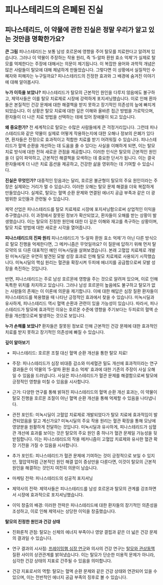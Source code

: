 
# 피나스테리드의 은폐된 진실
## 피나스테리드, 이 약물에 관한 진실은 정말 우리가 알고 있는 것만큼 명확한가요? 

**큰 그림**
피나스테리드는 보통 남성 호르몬에 영향을 주어 탈모를 치료한다고 알려져 있습니다. 그러나 이 약물이 주장하는 작용 원리, 즉 '5-알파 환원 효소 억제'가 실제로 탈모를 억제한다는 주장에 대해서는 의문이 제기됩니다. 이 복잡한 용어와 과학적 개념은 많은 사람들이 탈모에 대해 체념하게 만들었습니다. 그렇다면 이 상황에서 실질적인 수혜자와 피해자는 누구일까요? 피나스테리드의 진정한 효과와 그 배경에 숨겨진 이야기에 대해 알아봅시다.

**누가 이득을 보았나?**
피나스테리드가 탈모의 근본적인 원인을 다루지 않음에도 불구하고, 제약사들은 이를 탈모 치료제로 시장에 강력하게 포지셔닝했습니다. 이로 인해 환자들은 본질적인 건강 문제에 대한 해결책을 받지 못하고 장기적인 의존성의 늪에 빠지게 되었습니다. 이 상황은 탈모 치료에 대한 깊은 이해와 올바른 접근 방법을 가로막으며, 환자들이 더 나은 치료 방법을 선택하는 데에 있어 장애물이 되고 있습니다.

**왜 중요한가?**
전 세계적으로 탈모는 수많은 사람들에게 큰 걱정거리입니다. 그런데 피나스테리드와 같은 약물이 실제로 어떻게 작용하는지에 대한 오해나 정보의 은폐가 있다면, 환자들은 진정으로 효과적이고 적합한 치료를 받기 어려워질 수 있습니다. 피나스테리드가 혈액 순환을 개선하는 데 도움을 줄 수 있다는 사실을 이해하게 되면, 이는 탈모 치료 방식에 대한 전혀 새로운 관점을 제공합니다. 이러한 인식은 탈모의 근본적인 원인을 더 깊이 파악하고, 근본적인 해결책을 모색하는 데 중요한 단서가 됩니다. 이는 결국 환자들에게 더 나은 치료 옵션을 제공하고, 건강한 삶을 영위하는 데 기여할 수 있습니다.

**진실은 무엇인가?** 
대중적인 믿음과는 달리, 호르몬 불균형이 탈모의 주요 원인이라는 주장은 실제와는 거리가 멀 수 있습니다. 이러한 오해는 탈모 문제 해결을 더욱 복잡하게 만들었습니다. 실제로, 탈모는 혈액 순환 문제와 연결된 에너지 공급 부족과 같은 더 광범위한 요인들과 관련될 수 있습니다.

제약 산업은 피나스테리드를 탈모 치료제로 시장에 포지셔닝함으로써 상업적인 이익을 추구했습니다. 이 과정에서 잘못된 정보가 확산되었고, 환자들이 오해를 받는 상황이 발생했습니다. 이는 탈모의 진정한 원인에 대한 더 깊은 이해와 재고를 촉구하는 상황이며, 탈모 치료 방법에 대한 새로운 시각을 열어줍니다.

**피나스테리드의 진짜 원리**
피나스테리드가 '5-알파 환원 효소 억제'가 아닌 다른 방식으로 탈모 진행을 억제한다면, 그 메커니즘은 무엇일까요? 이 질문에 답하기 위해 먼저 탈모약의 또 다른 대표적인 예인 미녹시딜을 살펴보겠습니다. 본래 고혈압 치료제로 개발된 미녹시딜은 우연히 발견된 모발 성장 효과로 인해 탈모 치료제로 사용되기 시작했습니다. 미녹시딜의 핵심 원리는 혈관을 확장시켜 두피에 에너지를 공급함으로써 모발 성장을 촉진하는 것입니다.

반면, 피나스테리드는 주로 남성 호르몬에 영향을 주는 것으로 알려져 있으며, 이로 인해 독특한 위치를 차지하고 있습니다. 그러나 남성 호르몬이 높음에도 불구하고 탈모가 없는 사람들의 존재는 이 이론에 의문을 제기합니다. 이에 대한 해답은 심장 질환 환자들이 피나스테리드를 복용했을 때 나타난 긍정적인 효과에서 찾을 수 있습니다. 미녹시딜과 유사하게, 피나스테리드 역시 혈액 순환과 관련이 있을 가능성이 있습니다. 따라서, 피나스테리드가 탈모에 효과적인 이유는 호르몬 수준에 영향을 주기보다는 두피로의 혈액 순환을 개선함으로써 발생하는 것으로 보입니다.

**누가 손해를 보았나?**
환자들은 잘못된 정보로 인해 근본적인 건강 문제에 대한 효과적인 치료를 받지 못하고 장기적인 의존성에 빠질 수 있습니다.

**깊이 알아보기**

 - 피나스테리드: 호르몬 조절 대신 혈액 순환 개선을 통한 탈모 치료!

- 주장: 피나스테리드가 심장 비대증 감소와 미세혈관 밀도 개선에 효과적이라는 연구 결과들은 이 약물의 '5-알파 환원 효소 억제' 효과에 대한 기존의 주장이 사실 오해일 수 있음을 드러냅니다. 사실은 피나스테리드가 혈관 문제를 해결함으로써 탈모에 긍정적인 영향을 미칠 수 있음을 시사합니다.

- 근거: 다양한 연구를 통해 밝혀진 피나스테리드의 혈액 순환 개선 효과는, 이 약물이 탈모 진행을 호르몬 조절이 아닌 혈액 순환 개선을 통해 억제할 수 있음을 나타냅니다.

- 관전 포인트: 미녹시딜이 고혈압 치료제로 개발되었다가 탈모 치료에 효과적임이 발견되었음을 알고 계신가요? 미녹시딜의 주요 작용 원리는 혈관 확장을 통해 모낭에 영양분을 원활하게 전달하는 것입니다. 미녹시딜과 유사하게, 피나스테리드가 심혈관 개선에 효과를 보이는 것은 탈모의 주요 원인 중 하나가 혈관 문제일 가능성을 뒷받침합니다. 이는 피나스테리드의 작용 메커니즘이 고혈압 치료제와 유사한 혈관 확장 기전을 가질 수 있음을 시사합니다.

- 추가 포인트: 피나스테리드가 혈관 문제에 기여하는 것이 긍정적으로 보일 수 있지만, 혈압약처럼 근본적인 원인 해결 없이 증상만을 다룬다면, 이것이 탈모의 근본적 원인을 해결하는 것인지 여전히 의문이 남습니다.

- 마케팅 전략: 피나스테리드의 성공적 포지셔닝

- 제약사의 전략: 제약사들은 피나스테리드를 남성 호르몬과 탈모의 관계를 강조하면서 시장에 효과적으로 포지셔닝했습니다.

- 이익 창출의 배경: 이러한 전략은 피나스테리드에 대한 환자들의 장기적인 의존성을 조성하고, 이로 인해 제약사는 상당한 이익을 창출했습니다.

**탈모의 진정한 원인과 건강 상태**
- 진화론적 관점: 탈모는 신체의 에너지 부족이나 영양 결핍과 같은 더 넓은 건강 문제의 결과일 수 있습니다.

- 연구 결과의 시사점: [프레이밍햄 심장 연구](https://frontier-three.vercel.app/kr/m04/m0407/m040722)와 의사의 건강 연구는 [탈모와 관상동맥](https://frontier-three.vercel.app/kr/m04/m0407/m040721) 질환 사이의 상관관계를 밝혀냈습니다. 이는 탈모가 단순한 미용적 문제가 아니라, 심각한 건강 상태의 지표로 간주될 수 있음을 의미합니다.

- 건강 지표로서의 역할: 탈모는 혈액 순환 문제와 같은 건강 상태와 연관되어 있을 수 있으며, 이는 전반적인 에너지 공급 부족의 징후로 볼 수 있습니다.

<!--stackedit_data:
eyJoaXN0b3J5IjpbLTU4MTcyODQ0OSw3OTA1OTY1NzMsLTU4MT
cyODQ0OV19
-->